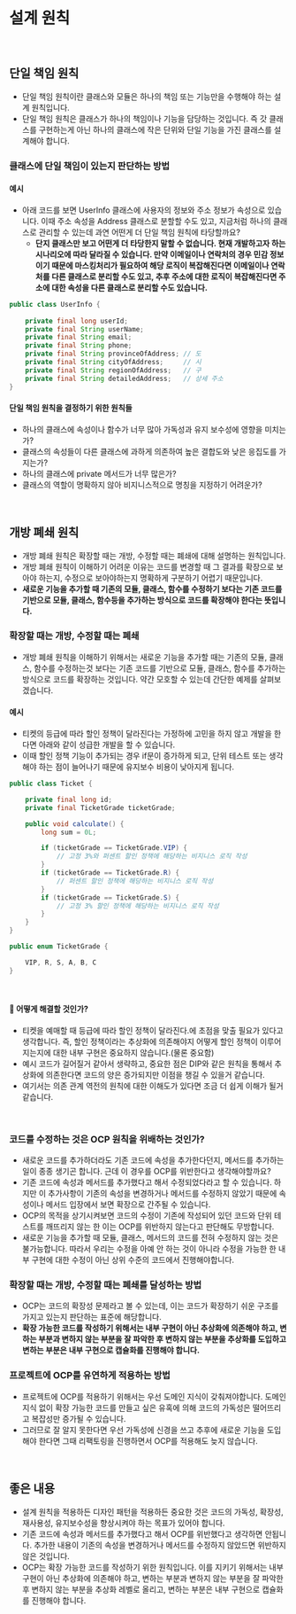 # 설계 원칙

<br>

## 단일 책임 원칙

- 단일 책임 원칙이란 클래스와 모듈은 하나의 책임 또는 기능만을 수행해야 하는 설계 원칙입니다.
- 단일 책임 원칙은 클래스가 하나의 책임이나 기능을 담당하는 것입니다. 즉 갓 클래스를 구현하는게 아닌 하나의 클래스에 작은 단위와 단일 기능을 가진 클래스를 설계해야 합니다.

### 클래스에 단일 책임이 있는지 판단하는 방법

#### 예시 

- 아래 코드를 보면 UserInfo 클래스에 사용자의 정보와 주소 정보가 속성으로 있습니다. 이때 주소 속성을 Address 클래스로 분할할 수도 있고, 지금처럼 하나의 클래스로 관리할 수 있는데 과연 어떤게 더 단일 책임 원칙에 타당할까요?
  - <b> 단지 클래스만 보고 어떤게 더 타당한지 말할 수 없습니다. 현재 개발하고자 하는 시나리오에 따라 달라질 수 있습니다. 만약 이메일이나 연락처의 경우 민감 정보이기 때문에 마스킹처리가 필요하여 해당 로직이 복잡해진다면 이메일이나 연락처를 다른 클래스로 분리할 수도 있고, 추후 주소에 대한 로직이 복잡해진다면 주소에 대한 속성을 다른 클래스로 분리할 수도 있습니다. </b> 

```java
public class UserInfo {
    
    private final long userId;
    private final String userName;
    private final String email;
    private final String phone;
    private final String provinceOfAddress; // 도
    private final String cityOfAddress;     // 시
    private final String regionOfAddress;   // 구
    private final String detailedAddress;   // 상세 주소
}
```

#### 단일 책임 원칙을 결정하기 위한 원칙들

- 하나의 클래스에 속성이나 함수가 너무 많아 가독성과 유지 보수성에 영향을 미치는가?
- 클래스의 속성들이 다른 클래스에 과하게 의존하여 높은 결합도와 낮은 응집도를 가지는가?
- 하나의 클래스에 private 메서드가 너무 많은가?
- 클래스의 역할이 명확하지 않아 비지니스적으로 명칭을 지정하기 어려운가?

<br>

## 개방 폐쇄 원칙

- 개방 폐쇄 원칙은 확장할 때는 개방, 수정할 때는 폐쇄에 대해 설명하는 원칙입니다.
- 개방 폐쇄 원칙이 이해하기 어려운 이유는 코드를 변경할 때 그 결과를 확장으로 보아야 하는지, 수정으로 보아야하는지 명확하게 구분하기 어렵기 때문입니다.
- <b> 새로운 기능을 추가할 때 기존의 모듈, 클래스, 함수를 수정하기 보다는 기존 코드를 기반으로 모듈, 클래스, 함수등을 추가하는 방식으로 코드를 확장해야 한다는 뜻입니다. </b>

### 확장할 때는 개방, 수정할 때는 폐쇄

- 개방 폐쇄 원칙을 이해하기 위해서는 새로운 기능을 추가할 때는 기존의 모듈, 클래스, 함수를 수정하는것 보다는 기존 코드를 기반으로 모듈, 클래스, 함수를 추가하는 방식으로 코드를 확장하는 것입니다. 약간 모호할 수 있는데 간단한 예제를 살펴보겠습니다.

#### 예시 

- 티켓의 등급에 따라 할인 정책이 달라진다는 가정하에 고민을 하지 않고 개발을 한다면 아래와 같이 성급한 개발을 할 수 있습니다.
- 이때 할인 정책 기능이 추가되는 경우 if문이 증가하게 되고, 단위 테스트 또는 생각해야 하는 점이 늘어나기 때문에 유지보수 비용이 낮아지게 됩니다.

```java
public class Ticket {

    private final long id;
    private final TicketGrade ticketGrade;

    public void calculate() {
        long sum = 0L;

        if (ticketGrade == TicketGrade.VIP) {
            // 고정 3%와 퍼센트 할인 정책에 해당하는 비지니스 로직 작성
        }
        if (ticketGrade == TicketGrade.R) {
            // 퍼센트 할인 정책에 해당하는 비지니스 로직 작성
        }
        if (ticketGrade == TicketGrade.S) {
            // 고정 3% 할인 정책에 해당하는 비지니스 로직 작성
        }
    }
}

public enum TicketGrade {

    VIP, R, S, A, B, C
}
```

<br>

#### 🤔 어떻게 해결할 것인가?

- 티켓을 예매할 때 등급에 따라 할인 정책이 달라진다.에 초점을 맞출 필요가 있다고 생각합니다. 즉, 할인 정책이라는 추상화에 의존해야지 어떻게 할인 정책이 이루어지는지에 대한 내부 구현은 중요하지 않습니다.(물론 중요함)
- 예시 코드가 길어질거 같아서 생략하고, 중요한 점은 DIP와 같은 원칙을 통해서 추상화에 의존한다면 코드의 양은 증가되지만 이점을 챙길 수 있을거 같습니다.
- 여기서는 의존 관계 역전의 원칙에 대한 이해도가 있다면 조금 더 쉽게 이해가 될거 같습니다.

<br>

### 코드를 수정하는 것은 OCP 원칙을 위배하는 것인가?

- 새로운 코드를 추가하더라도 기존 코드에 속성을 추가한다던지, 메서드를 추가하는 일이 종종 생기곤 합니다. 근데 이 경우를 OCP를 위반한다고 생각해야할까요?
- 기존 코드에 속성과 메서드를 추가했다고 해서 수정되었다라고 할 수 있습니다. 하지만 이 추가사항이 기존의 속성을 변경하거나 메서드를 수정하지 않았기 때문에 속성이나 메서드 입장에서 보면 확장으로 간주될 수 있습니다.
- OCP의 목적을 상기시켜보면 코드의 수정이 기존에 작성되어 있던 코드와 단위 테스트를 깨뜨리지 않는 한 이는 OCP를 위반하지 않는다고 판단해도 무방합니다.
- 새로운 기능을 추가할 때 모듈, 클래스, 메서드의 코드를 전혀 수정하지 않는 것은 불가능합니다. 따라서 우리는 수정을 아예 안 하는 것이 아니라 수정을 가능한 한 내부 구현에 대한 수정이 아닌 상위 수준의 코드에서 진행해야합니다.

### 확장할 때는 개방, 수정할 때는 폐쇄를 달성하는 방법

- OCP는 코드의 확장성 문제라고 볼 수 있는데, 이는 코드가 확장하기 쉬운 구조를 가지고 있는지 판단하는 표준에 해당합니다.
- <b> 확장 가능한 코드를 작성하기 위해서는 내부 구현이 아닌 추상화에 의존해야 하고, 변하는 부분과 변하지 않는 부분을 잘 파악한 후 변하지 않는 부분을 추상화를 도입하고 변하는 부분은 내부 구현으로 캡슐화를 진행해야 합니다. </b>

### 프로젝트에 OCP를 유연하게 적용하는 방법

- 프로젝트에 OCP를 적용하기 위해서는 우선 도메인 지식이 갖춰져야합니다. 도메인 지식 없이 확장 가능한 코드를 만들고 싶은 유혹에 의해 코드의 가독성은 떨어뜨리고 복잡성만 증가될 수 있습니다.
- 그러므로 잘 알지 못한다면 우선 가독성에 신경을 쓰고 추후에 새로운 기능을 도입해야 한다면 그때 리팩토링을 진행하면서 OCP를 적용해도 늦지 않습니다.

<br>

## 좋은 내용

- 설계 원칙을 적용하든 디자인 패턴을 적용하든 중요한 것은 코드의 가독성, 확장성, 재사용성, 유지보수성을 향상시켜야 하는 목표가 있어야 합니다.
- 기존 코드에 속성과 메서드를 추가했다고 해서 OCP를 위반했다고 생각하면 안됩니다. 추가한 내용이 기존의 속성을 변경하거나 메서드를 수정하지 않았드면 위반하지 않은 것입니다.
- OCP는 확장 가능한 코드를 작성하기 위한 원칙입니다. 이를 지키기 위해서는 내부 구현이 아닌 추상화에 의존해야 하고, 변하는 부분과 변하지 않는 부분을 잘 파악한 후 변하지 않는 부분을 추상화 레벨로 올리고, 변하는 부분은 내부 구현으로 캡슐화를 진행해야 합니다.


